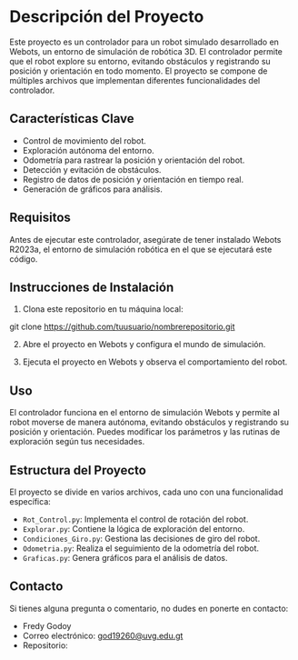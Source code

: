 # Descripción del Proyecto

Este proyecto es un controlador para un robot simulado desarrollado en Webots, un entorno de simulación de robótica 3D. El controlador permite que el robot explore su entorno, evitando obstáculos y registrando su posición y orientación en todo momento. El proyecto se compone de múltiples archivos que implementan diferentes funcionalidades del controlador.

## Características Clave

- Control de movimiento del robot.
- Exploración autónoma del entorno.
- Odometría para rastrear la posición y orientación del robot.
- Detección y evitación de obstáculos.
- Registro de datos de posición y orientación en tiempo real.
- Generación de gráficos para análisis.

## Requisitos

Antes de ejecutar este controlador, asegúrate de tener instalado Webots R2023a, el entorno de simulación robótica en el que se ejecutará este código.

## Instrucciones de Instalación

1. Clona este repositorio en tu máquina local:

git clone https://github.com/tuusuario/nombrerepositorio.git

2. Abre el proyecto en Webots y configura el mundo de simulación.

3. Ejecuta el proyecto en Webots y observa el comportamiento del robot.

## Uso

El controlador funciona en el entorno de simulación Webots y permite al robot moverse de manera autónoma, evitando obstáculos y registrando su posición y orientación. Puedes modificar los parámetros y las rutinas de exploración según tus necesidades.

## Estructura del Proyecto

El proyecto se divide en varios archivos, cada uno con una funcionalidad específica:

- `Rot_Control.py`: Implementa el control de rotación del robot.
- `Explorar.py`: Contiene la lógica de exploración del entorno.
- `Condiciones_Giro.py`: Gestiona las decisiones de giro del robot.
- `Odometria.py`: Realiza el seguimiento de la odometría del robot.
- `Graficas.py`: Genera gráficos para el análisis de datos.


## Contacto

Si tienes alguna pregunta o comentario, no dudes en ponerte en contacto:

- Fredy Godoy 
- Correo electrónico: god19260@uvg.edu.gt
- Repositorio: 

